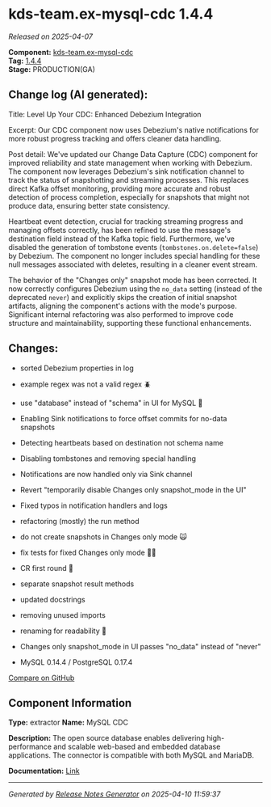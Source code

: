 #  kds-team.ex-mysql-cdc 1.4.4

_Released on 2025-04-07_

**Component:** [kds-team.ex-mysql-cdc](https://github.com/keboola/python-cdc-component)  
**Tag:** [1.4.4](https://github.com/keboola/python-cdc-component/releases/tag/1.4.4)  
**Stage:** PRODUCTION(GA)


## Change log (AI generated):
Title: Level Up Your CDC: Enhanced Debezium Integration

Excerpt: Our CDC component now uses Debezium's native notifications for more robust progress tracking and offers cleaner data handling.

Post detail:
We've updated our Change Data Capture (CDC) component for improved reliability and state management when working with Debezium. The component now leverages Debezium's sink notification channel to track the status of snapshotting and streaming processes. This replaces direct Kafka offset monitoring, providing more accurate and robust detection of process completion, especially for snapshots that might not produce data, ensuring better state consistency.

Heartbeat event detection, crucial for tracking streaming progress and managing offsets correctly, has been refined to use the message's destination field instead of the Kafka topic field. Furthermore, we've disabled the generation of tombstone events (`tombstones.on.delete=false`) by Debezium. The component no longer includes special handling for these null messages associated with deletes, resulting in a cleaner event stream.

The behavior of the "Changes only" snapshot mode has been corrected. It now correctly configures Debezium using the `no_data` setting (instead of the deprecated `never`) and explicitly skips the creation of initial snapshot artifacts, aligning the component's actions with the mode's purpose. Significant internal refactoring was also performed to improve code structure and maintainability, supporting these functional enhancements.



## Changes:



- sorted Debezium properties in log 




- example regex was not a valid regex 🪲 




- use "database" instead of "schema" in UI for MySQL 🐬 




- Enabling Sink notifications to force offset commits for no-data snapshots 




- Detecting heartbeats based on destination not schema name 




- Disabling tombstones and removing special handling 




- Notifications are now handled only via Sink channel 




- Revert "temporarily disable Changes only snapshot_mode in the UI" 




- Fixed typos in notification handlers and logs 




- refactoring (mostly) the run method 




- do not create snapshots in Changes only mode 🙀 




- fix tests for fixed Changes only mode 👷‍♂️ 




- CR first round 🥊 




- separate snapshot result methods 




- updated docstrings 




- removing unused imports 




- renaming for readability 👀 




- Changes only snapshot_mode in UI passes "no_data" instead of "never" 




- MySQL 0.14.4 / PostgreSQL 0.17.4 



[Compare on GitHub](https://github.com/keboola/python-cdc-component/compare/1.4.3...1.4.4)



## Component Information
**Type:** extractor
**Name:** MySQL CDC

**Description:** The open source database enables delivering high-performance and scalable web-based and embedded database applications. The connector is compatible with both MySQL and MariaDB.


**Documentation:** [Link](https://help.keboola.com/components/extractors/database/mysql/#mysql-log-based-cdc)



---
_Generated by [Release Notes Generator](https://github.com/keboola/release-notes-generator)
on 2025-04-10 11:59:37_